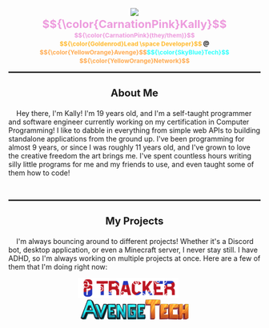 <p align="center">
	<img
		src="https://wsrv.nl/?url=https://avatars.githubusercontent.com/u/78117567?v=4&w=150&fit=cover&mask=circle" /><br />
	<span style="font-weight: bold; font-size: 1px; color: #ed9bdd;"><span style="font-size: 22px;">$${\color{CarnationPink}Kally}$$</span><br>
		<span style="font-size: 12px;">$${\color{CarnationPink}(they/them)}$$</span></span><br />
	<span style="font-weight: bold; font-size: 12px;">
		<span style="color: #ffba2f">$${\color{Goldenrod}Lead \space Developer}$$</span> @ </span
	><a
		href="https://store.avengetech.net"
		style="
			font-weight: bold;
			font-size: 12px;
			text-decoration: none;
			color: inherit;
		"
		><span style="color: #ffaa50;">$${\color{YellowOrange}Avenge}$$</span><span style="color:#2ffffc">$${\color{SkyBlue}Tech}$$</span> <span style="color: #ffaa50;">$${\color{YellowOrange}Network}$$</span></a
	>
	</p>
<hr style="border: 1px solid #444" />
<p align="center">
	<h3 align="center" style="font-weight: bold; font-size: 20px;">About Me</h3>
</span>
<p id="about-me">
&nbsp;&nbsp;&nbsp;&nbsp;Hey there, I'm Kally! I'm 19 years old, and I'm a self-taught programmer and software engineer currently working on my certification in Computer Programming! I like to dabble in everything from simple web APIs to building standalone applications from the ground up. I've been programming for almost 9 years, or since I was roughly 11 years old, and I've grown to love the creative freedom the art brings me. I've spent countless hours writing silly little programs for me and my friends to use, and even taught some of them how to code!<br>
</p><br>
<hr style="border: 1px solid #444" />
<p align="center">
	<h3 align="center" style="font-weight: bold; font-size: 20px;">My Projects</h3>
</p>
<p id="projects">
&nbsp;&nbsp;&nbsp;&nbsp;I'm always bouncing around to different projects! Whether it's a Discord bot, desktop application, or even a Minecraft server, I never stay still. I have ADHD, so I'm always working on multiple projects at once. Here are a few of them that I'm doing right now:<br>
<p align="center">
	<img width="5%" height="1">
	<a href="https://discord.com/application-directory/1277406686180671570" target="_blank"><img src="assets/r6t_banner.png" height="40"></a>
	<img width="10%" height="1">
	<a href="https://store.avengetech.net/" target="_blank"><img src="assets/at_banner.png" height="40"></a>
</p>
</p>
